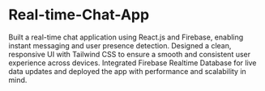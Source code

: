 # Real-time-Chat-App
Built a real-time chat application using React.js and Firebase, enabling instant messaging and user presence  detection.
Designed a clean, responsive UI with Tailwind CSS to ensure a smooth and consistent user experience across devices.
Integrated Firebase Realtime Database for live data updates and deployed the app with performance and scalability in mind.
